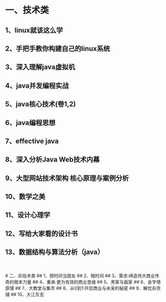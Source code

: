 # 一、技术类
## 1、linux就该这么学
## 2、手把手教你构建自己的linux系统
## 3、深入理解java虚拟机
## 4、java并发编程实战
## 5、java核心技术(卷1,2)
## 6、java编程思想
## 7、effective java
## 8、深入分析Java Web技术内幕
## 9、大型网站技术架构 核心原理与案例分析
## 10、数学之美
## 11、设计心理学
## 12、写给大家看的设计书
## 13、数据结构与算法分析（java）
<br/>
<br/>
# 二、非技术类
## 1、把时间当朋友
## 2、暗时间
## 3、需求:缔造伟大商业传奇的根本力量
## 4、重来:更为有效的商业思维
## 5、黑客与画家
## 6、金字塔原理
## 7、大教堂与集市
## 8、从0到1:开启商业与未来的秘密
## 9、解忧杂货铺
## 10、大江东去



